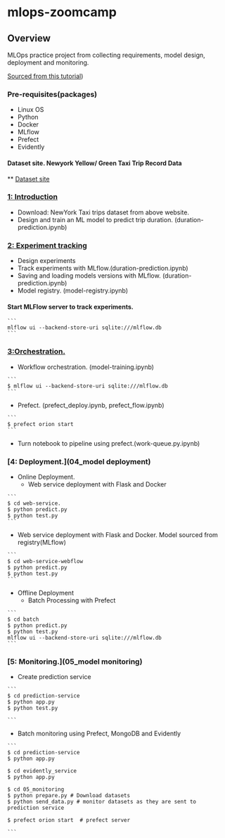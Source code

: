 # mlops-zoomcamp

## Overview

MLOps  practice project  from collecting requirements, model design, deployment and monitoring.

 [Sourced from this tutorial](https://github.com/DataTalksClub/mlops-zoomcamp))


### Pre-requisites(packages)

* Linux OS
* Python
* Docker
* MLflow
* Prefect
* Evidently

#### Dataset site.  Newyork Yellow/ Green Taxi Trip Record Data

** [Dataset site](https://www.nyc.gov/site/tlc/about/tlc-trip-record-data.page)




### [1: Introduction](01_intro)

* Download: NewYork Taxi trips dataset from above website.
* Design and train an ML model to predict trip duration. (duration-prediction.ipynb)



### [2: Experiment tracking ](02_experiement_tracking)

* Design experiments
* Track experiments with MLflow.(duration-prediction.ipynb)
* Saving and loading models versions with MLflow. (duration-prediction.ipynb)
* Model registry. (model-registry.ipynb)

#### Start MLFlow server to track experiments.

````
```
mlflow ui --backend-store-uri sqlite:///mlflow.db
```
````

### [3:Orchestration.](03_orchestration)

* Workflow orchestration. (model-training.ipynb)
````
```
$ mlflow ui --backend-store-uri sqlite:///mlflow.db
```
````
* Prefect. (prefect_deploy.ipynb, prefect_flow.ipynb)
````
```
$ prefect orion start
```
````
* Turn notebook to pipeline using prefect.(work-queue.py.ipynb)

### [4: Deployment.](04_model deployment)
* Online Deployment.
  - Web service deployment with Flask and Docker
````
```
$ cd web-service. 
$ python predict.py
$ python test.py
```
````
    
  - Web service deployment with Flask and Docker. Model sourced from registry(MLflow)
````
```
$ cd web-service-webflow 
$ python predict.py
$ python test.py
```
````
* Offline Deployment
  - Batch Processing with Prefect
````
```
$ cd batch 
$ python predict.py
$ python test.py
mlflow ui --backend-store-uri sqlite:///mlflow.db
```
````
  
### [5: Monitoring.](05_model monitoring)
* Create prediction service
````
```
$ cd prediction-service 
$ python app.py
$ python test.py

```
````
* Batch monitoring using Prefect, MongoDB and Evidently
````
```
$ cd prediction-service 
$ python app.py
 
$ cd evidently_service
$ python app.py

$ cd 05_monitoring
$ python prepare.py # Download datasets
$ python send_data.py # monitor datasets as they are sent to prediction service

$ prefect orion start  # prefect server

```
````


